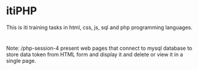 # itiPHP
This is iti training tasks in html, css, js, sql and php programming languages.
#
Note: /php-session-4 present web pages that connect to mysql database to store data token from HTML form and display it and delete or view it in a single page.
